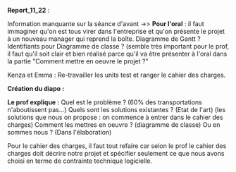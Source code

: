 **Report_11_22** : 

Information manquante sur la séance d'avant ->> **Pour l'oral** : il faut immaginer qu'on est tous virer dans l'entreprise et qu'on présente le projet à un nouveau manager qui reprend la boîte. 
Diagramme de Gantt ? 
Identifiants pour Diagramme de classe ? (semble très important pour le prof, il faut qu'il soit clair et bien réalisé parce qu'il va être présenter à l'oral dans la partie "Comment mettre en oeuvre le projet ?"

Kenza et Emma : Re-travailler les units test et ranger le cahier des charges. 

   **Création du diapo :**

**Le prof explique :**
Quel est le problème ? (60% des transportations n'aboutissent pas...)
Quels sont les solutions existantes ? (Etat de l'art)
(les solutions que nous on propose : on commence à entrer dans le cahier des charges)
Comment les mettres en oeuvre ? (diagramme de classe) 
Ou en sommes nous ? (Dans l'élaboration) 

Pour le cahier des charges, il faut tout refaire car selon le prof le cahier des charges doit décrire notre projet et spécifier seulement ce que nous avons choisi en terme de contrainte technique logicielle.
